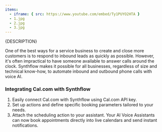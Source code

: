```yaml
---
items:
  - iframe: { src: https://www.youtube.com/embed/Ty1PUYO2HTA }
  - 1.jpg
  - 2.jpg
  - 3.jpg
---
```


{DESCRIPTION}

One of the best ways for a service business to create and close more customers is to respond to inbound leads as quickly as possible. However, it's often impractical to have someone available to answer calls around the clock. Synthflow makes it possible for all businesses, regardless of size and technical know-how, to automate inbound and outbound phone calls with voice AI.

### Integrating Cal.com with Synthflow

1. Easily connect Cal.com with Synthflow using Cal.com API key.
2. Set up actions and define specific booking parameters tailored to your needs.
3. Attach the scheduling action to your assistant. Your AI Voice Assistants can now book appointments directly into live calendars and send instant notifications.
